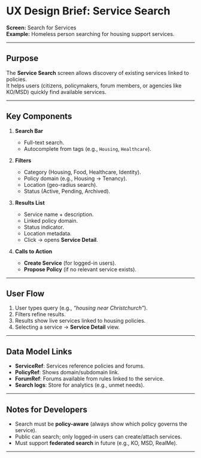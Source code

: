 # UX Design Brief: Service Search

**Screen:** Search for Services  
**Example:** Homeless person searching for housing support services.  

---

## Purpose
The **Service Search** screen allows discovery of existing services linked to policies.  
It helps users (citizens, policymakers, forum members, or agencies like KO/MSD) quickly find available services.

---

## Key Components

1. **Search Bar**
   - Full-text search.  
   - Autocomplete from tags (e.g., `Housing`, `Healthcare`).  

2. **Filters**
   - Category (Housing, Food, Healthcare, Identity).  
   - Policy domain (e.g., Housing → Tenancy).  
   - Location (geo-radius search).  
   - Status (Active, Pending, Archived).  

3. **Results List**
   - Service name + description.  
   - Linked policy domain.  
   - Status indicator.  
   - Location metadata.  
   - Click → opens **Service Detail**.  

4. **Calls to Action**
   - **Create Service** (for logged-in users).  
   - **Propose Policy** (if no relevant service exists).  

---

## User Flow
1. User types query (e.g., *“housing near Christchurch”*).  
2. Filters refine results.  
3. Results show live services linked to housing policies.  
4. Selecting a service → **Service Detail** view.  

---

## Data Model Links
- **ServiceRef**: Services reference policies and forums.  
- **PolicyRef**: Shows domain/subdomain link.  
- **ForumRef**: Forums available from rules linked to the service.  
- **Search logs**: Store for analytics (e.g., unmet needs).  

---

## Notes for Developers
- Search must be **policy-aware** (always show which policy governs the service).  
- Public can search; only logged-in users can create/attach services.  
- Must support **federated search** in future (e.g., KO, MSD, RealMe).  

---
